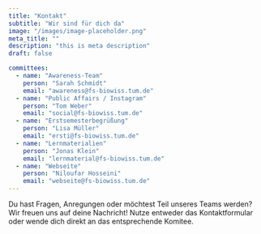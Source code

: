 ```yaml
---
title: "Kontakt"
subtitle: "Wir sind für dich da"
image: "/images/image-placeholder.png"
meta_title: ""
description: "this is meta description"
draft: false

committees:
  - name: "Awareness-Team"
    person: "Sarah Schmidt"
    email: "awareness@fs-biowiss.tum.de"
  - name: "Public Affairs / Instagram"
    person: "Tom Weber"
    email: "social@fs-biowiss.tum.de"
  - name: "Erstsemesterbegrüßung"
    person: "Lisa Müller"
    email: "ersti@fs-biowiss.tum.de"
  - name: "Lernmaterialien"
    person: "Jonas Klein"
    email: "lernmaterial@fs-biowiss.tum.de"
  - name: "Webseite"
    person: "Niloufar Hosseini"
    email: "webseite@fs-biowiss.tum.de"
---
```


Du hast Fragen, Anregungen oder möchtest Teil unseres Teams werden? Wir freuen uns auf deine Nachricht! Nutze entweder das Kontaktformular oder wende dich direkt an das entsprechende Komitee.